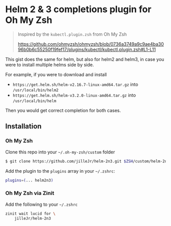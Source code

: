# Helm 2 & 3 completions plugin for Oh My Zsh

> Inspired by the `kubectl.plugin.zsh` from Oh My Zsh
>
> <https://github.com/ohmyzsh/ohmyzsh/blob/0736a3749a9c9ae4ba3096b0b6c55250f19fef17/plugins/kubectl/kubectl.plugin.zsh#L1-L11>

This gist does the same for helm, but also for helm2 and helm3, in case you were to install multiple helms side by side.

For example, if you were to download and install

- `https://get.helm.sh/helm-v2.16.7-linux-amd64.tar.gz` into `/usr/local/bin/helm2`
- `https://get.helm.sh/helm-v3.2.0-linux-amd64.tar.gz` into `/usr/local/bin/helm`

Then you would get correct completion for both cases.

## Installation

### Oh My Zsh

Clone this repo into your `~/.oh-my-zsh/custom` folder

```zsh
$ git clone https://github.com/jilleJr/helm-2n3.git $ZSH/custom/helm-2n3
```

Add the plugin to the `plugins` array in your `~/.zshrc`:

```zsh
plugins=(... helm2n3)
```

### Oh My Zsh via Zinit

Add the following to your `~/.zshrc`

```zsh
zinit wait lucid for \
    jilleJr/helm-2n3
```

